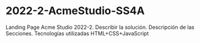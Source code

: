 # 2022-2-AcmeStudio-SS4A
Landing Page Acme Studio 2022-2. Describir la solución. Descripción de las Secciones. Tecnologías utilizadas HTML+CSS+JavaScript
